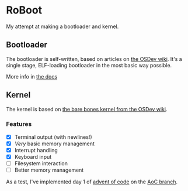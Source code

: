 # RoBoot

My attempt at making a bootloader and kernel.

## Bootloader

The bootloader is self-written, based on articles on [the OSDev wiki](https://wiki.osdev.org/). It's a single stage, ELF-loading bootloader in the most basic way possible.

More info in [the docs](./docs/bootloader.md)

## Kernel

The kernel is based on [the bare bones kernel from the OSDev wiki](https://wiki.osdev.org/Bare_Bones).

### Features

- [x] Terminal output (with newlines!)
- [x] _Very_ basic memory management
- [x] Interrupt handling
- [x] Keyboard input
- [ ] Filesystem interaction
- [ ] Better memory management

As a test, I've implemented day 1 of [advent of code](https://adventofcode.com/) on the [AoC branch](https://github.com/Robbe7730/RoBoot/tree/AoC).
